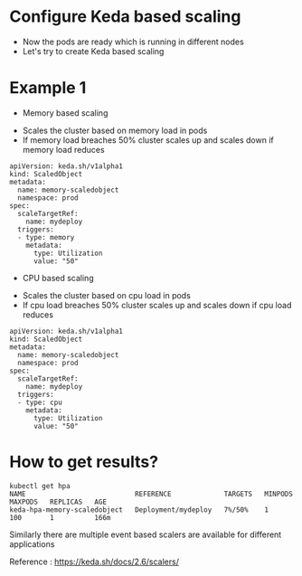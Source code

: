 # Configure Keda based scaling

* Now the pods are ready which is running in different nodes
* Let's try to create Keda based scaling

# Example 1

* Memory based scaling

- Scales the cluster based on memory load in pods
- If memory load breaches 50% cluster scales up and scales down if memory load reduces

```
apiVersion: keda.sh/v1alpha1
kind: ScaledObject
metadata:
  name: memory-scaledobject
  namespace: prod
spec:
  scaleTargetRef:
    name: mydeploy
  triggers:
  - type: memory
    metadata:
      type: Utilization
      value: "50"
```

* CPU based scaling

- Scales the cluster based on cpu load in pods
- If cpu load breaches 50% cluster scales up and scales down if cpu load reduces

```
apiVersion: keda.sh/v1alpha1
kind: ScaledObject
metadata:
  name: memory-scaledobject
  namespace: prod
spec:
  scaleTargetRef:
    name: mydeploy
  triggers:
  - type: cpu
    metadata:
      type: Utilization
      value: "50"
```

# How to get results?

```
kubectl get hpa
NAME                           REFERENCE             TARGETS   MINPODS   MAXPODS   REPLICAS   AGE
keda-hpa-memory-scaledobject   Deployment/mydeploy   7%/50%    1         100       1          166m
```

Similarly there are multiple event based scalers are available for different applications

Reference : https://keda.sh/docs/2.6/scalers/